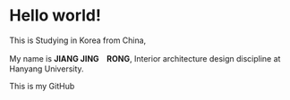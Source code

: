 # Hello world!

This is Studying in Korea from China,

My name is **JIANG JING　RONG**, Interior architecture design discipline at Hanyang University.

This is my GitHub
